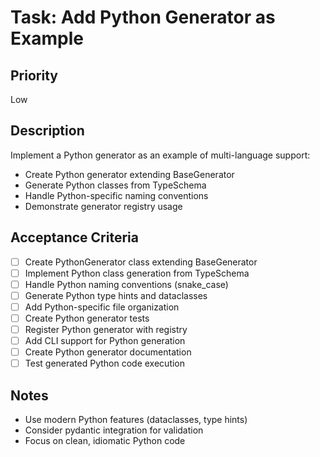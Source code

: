 # Task: Add Python Generator as Example

## Priority
Low

## Description
Implement a Python generator as an example of multi-language support:
- Create Python generator extending BaseGenerator
- Generate Python classes from TypeSchema
- Handle Python-specific naming conventions
- Demonstrate generator registry usage

## Acceptance Criteria
- [ ] Create PythonGenerator class extending BaseGenerator
- [ ] Implement Python class generation from TypeSchema
- [ ] Handle Python naming conventions (snake_case)
- [ ] Generate Python type hints and dataclasses
- [ ] Add Python-specific file organization
- [ ] Create Python generator tests
- [ ] Register Python generator with registry
- [ ] Add CLI support for Python generation
- [ ] Create Python generator documentation
- [ ] Test generated Python code execution

## Notes
- Use modern Python features (dataclasses, type hints)
- Consider pydantic integration for validation
- Focus on clean, idiomatic Python code